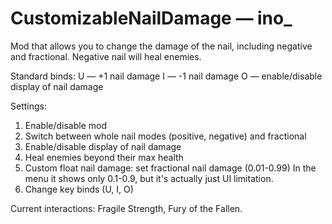 # CustomizableNailDamage — ino_

Mod that allows you to change the damage of the nail, including negative and fractional.
Negative nail will heal enemies.

Standard binds:
U — +1 nail damage
I — -1 nail damage
O — enable/disable display of nail damage

Settings:
1. Enable/disable mod
2. Switch between whole nail modes (positive, negative) and fractional
3. Enable/disable display of nail damage
4. Heal enemies beyond their max health
5. Custom float nail damage: set fractional nail damage (0.01-0.99)
In the menu it shows only 0.1-0.9, but it's actually just UI limitation.
6. Change key binds (U, I, O)

Current interactions: Fragile Strength, Fury of the Fallen.